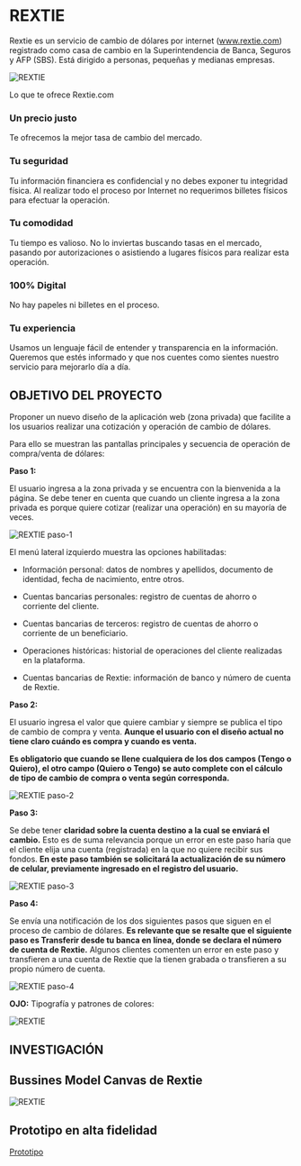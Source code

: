 # **REXTIE**
Rextie es un servicio de cambio de dólares por internet (www.rextie.com) registrado
como casa de cambio en la Superintendencia de Banca, Seguros y AFP (SBS). Está
dirigido a personas, pequeñas y medianas empresas.

![REXTIE](assets/images/rextie-img1.png)

Lo que te ofrece Rextie.com

### **Un precio justo**
Te ofrecemos la mejor tasa de cambio del mercado.

### **Tu seguridad**

Tu información financiera es confidencial y no debes exponer tu integridad física. Al realizar todo el proceso por Internet no requerimos billetes físicos para efectuar la operación.

### **Tu comodidad**

Tu tiempo es valioso. No lo inviertas buscando tasas en el mercado, pasando por autorizaciones o asistiendo a lugares físicos para realizar esta operación.

### **100% Digital**

No hay papeles ni billetes en el proceso.

### **Tu experiencia**

Usamos un lenguaje fácil de entender y transparencia en la información. Queremos que estés informado y que nos cuentes como sientes nuestro servicio para mejorarlo día a día.

## **OBJETIVO DEL PROYECTO**

Proponer un nuevo diseño de la aplicación web (zona privada) que facilite a los
usuarios realizar una cotización y operación de cambio de dólares.

Para ello se muestran las pantallas principales y secuencia de operación de compra/venta de dólares:

**Paso 1:**

El usuario ingresa a la zona privada y se encuentra con la bienvenida a la página. Se debe tener en cuenta que cuando un cliente ingresa a la zona privada es porque quiere cotizar (realizar una operación) en su mayoría de veces.
   
![REXTIE paso-1](assets/images/rextie-paso1.png)

El menú lateral izquierdo muestra las opciones habilitadas:

*  Información personal: datos de nombres y apellidos, documento de identidad,
fecha de nacimiento, entre otros.

*  Cuentas bancarias personales: registro de cuentas de ahorro o corriente del cliente.

*  Cuentas bancarias de terceros: registro de cuentas de ahorro o corriente de un beneficiario.

*  Operaciones históricas: historial de operaciones del cliente realizadas en la
plataforma.

*  Cuentas bancarias de Rextie: información de banco y número de cuenta de Rextie.

**Paso 2:** 

El usuario ingresa el valor que quiere cambiar y siempre se publica el tipo de cambio de compra y venta. **Aunque el usuario con el diseño actual no tiene claro cuándo es compra y cuando es venta.**

**Es obligatorio que cuando se llene cualquiera de los dos campos (Tengo o Quiero), el otro campo (Quiero o Tengo) se auto complete con el cálculo de tipo de cambio de compra o venta según corresponda.**

![REXTIE paso-2](assets/images/rextie-paso2.png)

**Paso 3:**

Se debe tener **claridad sobre la cuenta destino a la cual se enviará el cambio.** Esto es de suma relevancia porque un error en este paso haría que el cliente elija una cuenta
(registrada) en la que no quiere recibir sus fondos.
**En este paso también se solicitará la actualización de su número de celular, previamente ingresado en el registro del usuario.**

![REXTIE paso-3](assets/images/rextie-paso3.png)

**Paso 4:**

Se envía una notificación de los dos siguientes pasos que siguen en el proceso de cambio de dólares. **Es relevante que se resalte que el siguiente paso es Transferir desde tu banca en línea, donde se declara el número de cuenta de Rextie.** 
Algunos clientes comenten un error en este paso y transfieren a una cuenta de Rextie que la tienen grabada o transfieren a su propio número de cuenta.

![REXTIE paso-4](assets/images/rextie-paso4.png)


**OJO:**
Tipografía y patrones de colores:

![REXTIE](assets/images/tipografia-color.png)

## **INVESTIGACIÓN**

## **Bussines Model Canvas de Rextie**

![REXTIE](assets/images/BMC-rextie.png)



## **Prototipo en alta fidelidad**
[Prototipo](https://marvelapp.com/85477bh/screen/39919021)
